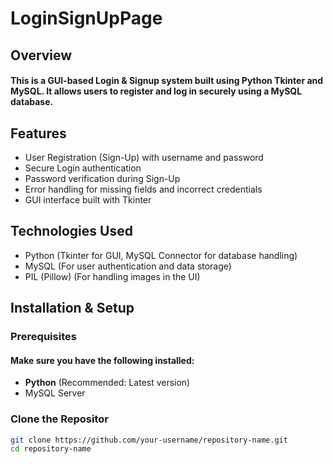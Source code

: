 # LoginSignUpPage

## Overview
#### This is a GUI-based Login & Signup system built using Python Tkinter and MySQL. It allows users to register and log in securely using a MySQL database.

## Features

- User Registration (Sign-Up) with username and password
- Secure Login authentication
- Password verification during Sign-Up
- Error handling for missing fields and incorrect credentials
- GUI interface built with Tkinter

## Technologies Used

- Python (Tkinter for GUI, MySQL Connector for database handling)
- MySQL (For user authentication and data storage)
- PIL (Pillow) (For handling images in the UI)


## Installation & Setup

### Prerequisites

#### Make sure you have the following installed:
- <strong>Python</strong> (Recommended: Latest version)
- MySQL Server


### Clone the Repositor

```sh
git clone https://github.com/your-username/repository-name.git
cd repository-name
